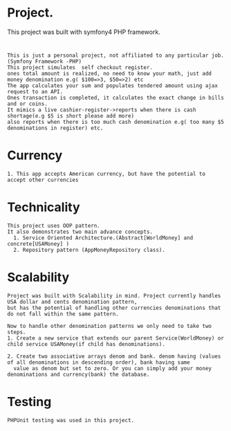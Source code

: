 # Project.
This project was built with symfony4 PHP framework.
#
    This is just a personal project, not affiliated to any particular job.(Symfony Framework -PHP)
    This project simulates  self checkout register.
    ones total amount is realized, no need to know your math, just add money denomination e.g( $100=>3, $50=>2) etc
    The app calculates your sum and populates tendered amount using ajax request to an API.  
    Ones transaction is completed, it calculates the exact change in bills and or coins.
    It mimics a live cashier-register->reports when there is cash shortage(e.g $5 is short please add more)
    also reports when there is too much cash denomination e.g( too many $5 denominations in register) etc.
 

#   Currency
    1. This app accepts American currency, but have the potential to accept other currencies
#   Technicality
    This project uses OOP pattern.
    It also demonstrates two main advance concepts.
      1. Service Oriented Architecture.(Abstract[WorldMoney] and concrete[USAMoney] )
      2. Repository pattern (AppMoneyRepository class).

#   Scalability
    Project was built with Scalability in mind. Project currently handles USA dollar and cents denomination pattern,
    but has the potential of handling other currencies denominations that do not fall within the same pattern.

    Now to handle other denomination patterns we only need to take two steps.
    1. Create a new service that extends our parent Service(WorldMoney) or child service USAMoney(if child has denominations).

    2. Create two associative arrays denom and bank. denom having (values of all denominations in descending order), bank having same
      value as denom but set to zero. Or you can simply add your money denominations and currency(bank) the database.


#   Testing
    PHPUnit testing was used in this project.


